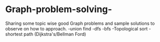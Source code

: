 # Graph-problem-solving-

Sharing some topic wise good Graph problems and sample solutions to observe on how to approach.
-union find
-dfs 
-bfs
-Topological sort
-shortest path (Dijkstra's/Bellman Ford)
